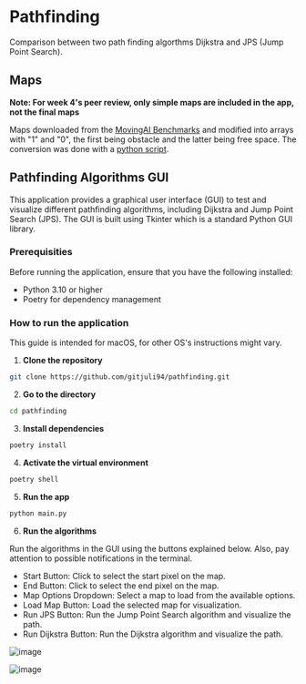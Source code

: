 # Pathfinding
Comparison between two path finding algorthms Dijkstra and JPS (Jump Point Search).

## Maps
**Note: For week 4's peer review, only simple maps are included in the app, not the final maps**

Maps downloaded from the [MovingAI Benchmarks](https://www.movingai.com/benchmarks/street/index.html "Moving AI Lab Map Benchmarks") and modified into arrays with "1" and "0", the first being obstacle and the latter being free space. The conversion was done with a [python script](https://github.com/gitjuli94/pathfinding/blob/main/additional_scripts/maptolist.py "python script").

## Pathfinding Algorithms GUI
This application provides a graphical user interface (GUI) to test and visualize different pathfinding algorithms, including Dijkstra and Jump Point Search (JPS). The GUI is built using Tkinter which is a standard Python GUI library.

### Prerequisities
Before running the application, ensure that you have the following installed:

* Python 3.10 or higher
* Poetry for dependency management

### How to run the application
This guide is intended for macOS, for other OS's instructions might vary.


1) **Clone the repository**

```bash
git clone https://github.com/gitjuli94/pathfinding.git
```
2) **Go to the directory**

```bash
cd pathfinding
```

3) **Install dependencies**
```bash
poetry install
```

4) **Activate the virtual environment**
```bash
poetry shell
```

5) **Run the app**
```bash
python main.py
```

6) **Run the algorithms**

Run the algorithms in the GUI using the buttons explained below. Also, pay attention to possible notifications in the terminal.

* Start Button: Click to select the start pixel on the map.
* End Button: Click to select the end pixel on the map.
* Map Options Dropdown: Select a map to load from the available options.
* Load Map Button: Load the selected map for visualization.
* Run JPS Button: Run the Jump Point Search algorithm and visualize the path.
* Run Dijkstra Button: Run the Dijkstra algorithm and visualize the path.

![image](https://github.com/gitjuli94/pathfinding/assets/149376454/d0eabff3-da24-452f-b908-927fd9467f7a)

![image](https://github.com/gitjuli94/pathfinding/assets/149376454/2ebbd07b-e50b-4e2c-b36e-30d4b3a1e134)

